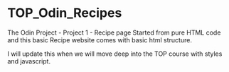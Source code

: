 # TOP_Odin_Recipes
The Odin Project  - Project 1 - Recipe page
Started from pure HTML code
and this basic Recipe website comes with basic html structure.

I will update this when we will move deep into the TOP course with styles and javascript.

